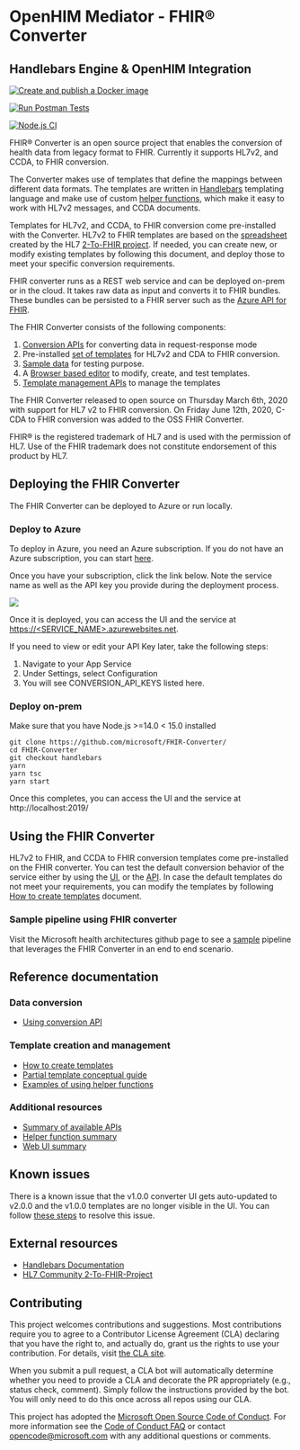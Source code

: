 # OpenHIM Mediator - FHIR® Converter 
## Handlebars Engine & OpenHIM Integration
[![Create and publish a Docker image](https://github.com/B-TECHBW/FHIR-Converter/actions/workflows/publish.yml/badge.svg?branch=main)](https://github.com/B-TECHBW/FHIR-Converter/actions/workflows/publish.yml)

[![Run Postman Tests](https://github.com/B-TECHBW/openhim-mediator-fhir-converter/actions/workflows/postman.yml/badge.svg?branch=main)](https://github.com/B-TECHBW/openhim-mediator-fhir-converter/actions/workflows/postman.yml)

[![Node.js CI](https://github.com/B-TECHBW/openhim-mediator-fhir-converter/actions/workflows/nodejs.yml/badge.svg?branch=main)](https://github.com/B-TECHBW/openhim-mediator-fhir-converter/actions/workflows/nodejs.yml)

FHIR® Converter is an open source project that enables the conversion of health data from legacy format to FHIR. Currently it supports HL7v2, and CCDA, to FHIR conversion.

The Converter makes use of templates that define the mappings between different data formats. The templates are written in [Handlebars](https://handlebarsjs.com/) templating language and make use of custom [helper functions](docs/helper-functions-summary.md), which make it easy to work with HL7v2 messages, and CCDA documents.

Templates for HL7v2, and CCDA, to FHIR conversion come pre-installed with the Converter. HL7v2 to FHIR templates are based on the [spreadsheet](https://docs.google.com/spreadsheets/d/1PaFYPSSq4oplTvw_4OgOn6h2Bs_CMvCAU9CqC4tPBgk/edit#gid=0) created by the HL7 [2-To-FHIR project](https://confluence.hl7.org/display/OO/2-To-FHIR+Project). If needed, you can create new, or modify existing templates by following this document, and deploy those to meet your specific conversion requirements.

FHIR converter runs as a REST web service and can be deployed on-prem or in the cloud. It takes raw data as input and converts it to FHIR bundles. These bundles can be persisted to a FHIR server such as the [Azure API for FHIR](https://azure.microsoft.com/en-us/services/azure-api-for-fhir/).

The FHIR Converter consists of the following components:

1. [Conversion APIs](docs/api-summary.md) for converting data in request-response mode
1. Pre-installed [set of templates](src/templates) for HL7v2 and CDA to FHIR conversion.
1. [Sample data](src/sample-data) for testing purpose.
1. A [Browser based editor](docs/web-ui-summary.md) to modify, create, and test templates.
1. [Template management APIs](docs/api-summary.md) to manage the templates

The FHIR Converter released to open source on Thursday March 6th, 2020 with support for HL7 v2 to FHIR conversion. On Friday June 12th, 2020, C-CDA to FHIR conversion was added to the OSS FHIR Converter.

FHIR® is the registered trademark of HL7 and is used with the permission of HL7. Use of the FHIR trademark does not constitute endorsement of this product by HL7.

## Deploying the FHIR Converter

The FHIR Converter can be deployed to Azure or run locally.

### Deploy to Azure

To deploy in Azure, you need an Azure subscription. If you do not have an Azure subscription, you can start [here](https://azure.microsoft.com/free/).

Once you have your subscription, click the link below. Note the service name as well as the API key you provide during the deployment process.

<a href="https://portal.azure.com/#create/Microsoft.Template/uri/https%3A%2F%2Fraw.githubusercontent.com%2FMicrosoft%2FFHIR-Converter%2Fmaster%2Fdeploy%2Fdefault-azuredeploy.json" target="_blank">
    <img src="https://azuredeploy.net/deploybutton.png"/>
</a>

Once it is deployed, you can access the UI and the service at [https://<SERVICE_NAME>.azurewebsites.net](https://SERVICE_NAME.azurewebsites.net).

If you need to view or edit your API Key later, take the following steps:

1. Navigate to your App Service
1. Under Settings, select Configuration
1. You will see CONVERSION_API_KEYS listed here.

### Deploy on-prem

Make sure that you have Node.js >=14.0 < 15.0 installed

```
git clone https://github.com/microsoft/FHIR-Converter/
cd FHIR-Converter
git checkout handlebars
yarn
yarn tsc
yarn start
```

Once this completes, you can access the UI and the service at http://localhost:2019/

## Using the FHIR Converter

HL7v2 to FHIR, and CCDA to FHIR conversion templates come pre-installed on the FHIR converter. You can test the default conversion behavior of the service either by using the [UI](docs/web-ui-summary.md), or the [API](docs/api-summary.md). In case the default templates do not meet your requirements, you can modify the templates by following [How to create templates](docs/template-creation-how-to-guide.md) document.

### Sample pipeline using FHIR converter

Visit the Microsoft health architectures github page to see a [sample](https://github.com/microsoft/health-architectures/tree/master/HL7Conversion) pipeline that leverages the FHIR Converter in an end to end scenario.

## Reference documentation


### Data conversion

* [Using conversion API](docs/convert-data-concept.md)

### Template creation and management

* [How to create templates](docs/template-creation-how-to-guide.md)
* [Partial template conceptual guide](docs/partial-template-concept.md)
* [Examples of using helper functions](docs/using-helpers-concept.md)


### Additional resources

* [Summary of available APIs](docs/api-summary.md)
* [Helper function summary](docs/helper-functions-summary.md)
* [Web UI summary](docs/web-ui-summary.md)

## Known issues
There is a known issue that the v1.0.0 converter UI gets auto-updated to v2.0.0 and the v1.0.0 templates are no longer visible in the UI. You can follow [these steps](docs/web-ui-auto-update-issue.md) to resolve this issue.

## External resources

* [Handlebars Documentation](https://handlebarsjs.com/)
* [HL7 Community 2-To-FHIR-Project](https://confluence.hl7.org/display/OO/2-To-FHIR+Project)

## Contributing

This project welcomes contributions and suggestions.  Most contributions require you to agree to a
Contributor License Agreement (CLA) declaring that you have the right to, and actually do, grant us
the rights to use your contribution. For details, visit [the CLA site](https://cla.opensource.microsoft.com).

When you submit a pull request, a CLA bot will automatically determine whether you need to provide
a CLA and decorate the PR appropriately (e.g., status check, comment). Simply follow the instructions
provided by the bot. You will only need to do this once across all repos using our CLA.

This project has adopted the [Microsoft Open Source Code of Conduct](https://opensource.microsoft.com/codeofconduct/).
For more information see the [Code of Conduct FAQ](https://opensource.microsoft.com/codeofconduct/faq/) or
contact [opencode@microsoft.com](mailto:opencode@microsoft.com) with any additional questions or comments.
